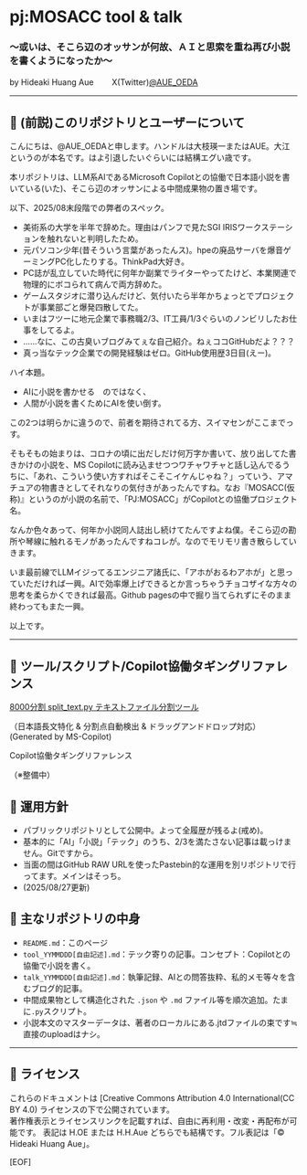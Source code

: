 # pj:MOSACC tool & talk
### ～或いは、そこら辺のオッサンが何故、ＡＩと思索を重ね再び小説を書くようになったか～

by Hideaki Huang Aue  　　X(Twitter)[@AUE_OEDA](https://x.com/AUE_OEDA)

---

## 📁 (前説)このリポジトリとユーザーについて
こんにちは、@AUE_OEDAと申します。ハンドルは大枝瑛一またはAUE。大江というのが本名です。はよ引退したいぐらいには結構エグい歳です。

本リポジトリは、LLM系AIであるMicrosoft Copilotとの協働で日本語小説を書いている(いた)、そこら辺のオッサンによる中間成果物の置き場です。

以下、2025/08末段階での弊者のスペック。
- 美術系の大学を半年で辞めた。理由はパンフで見たSGI IRISワークステーションを触れないと判明したため。
- 元パソコン少年(昔そういう言葉があったんス)。hpeの廃品サーバを爆音ゲーミングPC化したりする。ThinkPad大好き。
- PC誌が乱立していた時代に何年か副業でライターやってたけど、本業関連で物理的にボコられて病んで両方辞めた。
- ゲームスタジオに潜り込んだけど、気付いたら半年かちょっとでプロジェクトが事業部ごと爆発四散してた。
- いまはフツーに地元企業で事務職2/3、IT工員/1/3ぐらいのノンビリしたお仕事をしてるよ。
- ……なに、この古臭いブログみてぇな自己紹介。ねぇココGitHubだよ？？？
- 真っ当なテック企業での開発経験はゼロ。GitHub使用歴3日目(えー)。

ハイ本題。
- AIに小説を書かせる　のではなく、
- 人間が小説を書くためにAIを使い倒す。

この2つは明らかに違うので、前者を期待されてる方、スイマセンがここまでっす。

そもそもの始まりは、コロナの頃に出だしだけ何万字か書いて、放り出してた書きかけの小説を、MS Copilotに読み込ませつつワチャワチャと話し込んでるうちに、「あれ、こういう使い方すればそこそこイケんじゃね？」っていう、アマチュアの物書きとしてそれなりの気付きがあったんですね。なお『MOSACC(仮称)』というのが小説の名前で、「PJ:MOSACC」がCopilotとの協働プロジェクト名。

なんか色々あって、何年か小説同人誌出し続けてたんですよね僕。そこら辺の勘所や琴線に触れるモノがあったんですねコレが。なのでモリモリ書き散らしていきます。

いま最前線でLLMイジってるエンジニア諸氏に、「アホがおるわアホが」と思っていただければ一興。AIで効率爆上げできるとか言っちゃうチョコザイな方々の思考を柔らかくできれば最高。Github pagesの中で掘り当てられずにそのまま終わってもまた一興。

以上です。

---

## 🧰 ツール/スクリプト/Copilot協働タギングリファレンス

[8000分割 split_text.py テキストファイル分割ツール](https://github.com/hideakioe/docs/tree/main/8000_Bunkatsu)

（日本語長文特化 & 分割点自動検出 & ドラッグアンドドロップ対応） (Generated by MS-Copilot)

Copilot協働タギングリファレンス

（※整備中）

## 🧪 運用方針

- パブリックリポジトリとして公開中。よって全履歴が残るよ(戒め)。
- 基本的に「AI」「小説」「テック」のうち、2/3を満たさない記事は載っけません。Gitですから。
- 当面の間はGitHub RAW URLを使ったPastebin的な運用を別リポジトリで行ってます。メインはそっち。
- (2025/08/27更新)

## 🔗 主なリポジトリの中身

- `README.md`：このページ
- `tool_YYMMDDD[自由記述].md`：テック寄りの記事。コンセプト：Copilotとの協働で小説を書く。
- `talk_YYMMDDD[自由記述].md`：執筆記録、AIとの問答抜粋、私的メモ等々を含むブログ的記事。
- 中間成果物として構造化された `.json` や `.md` ファイル等を順次追加。たまに`.py`スクリプト。
- 小説本文のマスターデータは、著者のローカルにある.jtdファイルの束です≒直接のuploadはナシ。

---

## 🧾 ライセンス

これらのドキュメントは [Creative Commons Attribution 4.0 International(CC BY 4.0) ライセンスの下で公開されています。  
著作権表示とライセンスリンクを記載すれば、自由に再利用・改変・再配布が可能です。
表記は H.OE または H.H.Aue どちらでも結構です。フル表記は「© Hideaki Huang Aue」。

[EOF]
